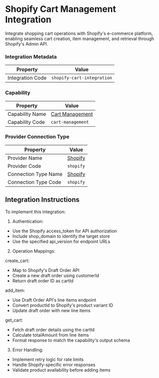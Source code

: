 # Shopify Cart Management Integration
Integrate shopping cart operations with Shopify's e-commerce platform, enabling seamless cart creation, item management, and retrieval through Shopify's Admin API.

### Integration Metadata
| Property | Value |
|----------|------|
| Integration Code | `shopify-cart-integration` |

### Capability
| Property | Value |
|----------|------|
| Capability Name | [Cart Management](../capability/cart-management.md) |
| Capability Code | `cart-management` |

### Provider Connection Type
| Property | Value |
|----------|------|
| Provider Name | [Shopify](../provider/shopify.md) |
| Provider Code | `shopify` |
| Connection Type Name | [Shopify](../provider/shopify.md#shopify) |
| Connection Type Code | `shopify` |

## Integration Instructions
To implement this integration:

1. Authentication:
- Use the Shopify access_token for API authorization
- Include shop_domain to identify the target store
- Use the specified api_version for endpoint URLs

2. Operation Mappings:

create_cart:
- Map to Shopify's Draft Order API
- Create a new draft order using customerId
- Return draft order ID as cartId

add_item:
- Use Draft Order API's line items endpoint
- Convert productId to Shopify's product variant ID
- Update draft order with new line items

get_cart:
- Fetch draft order details using the cartId
- Calculate totalAmount from line items
- Format response to match the capability's output schema

3. Error Handling:
- Implement retry logic for rate limits
- Handle Shopify-specific error responses
- Validate product availability before adding items